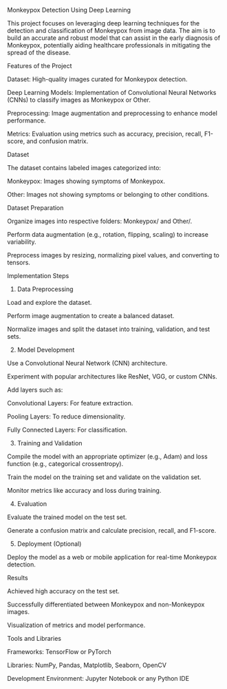Monkeypox Detection Using Deep Learning

This project focuses on leveraging deep learning techniques for the detection and classification of Monkeypox from image data. The aim is to build an accurate and robust model that can assist in the early diagnosis of Monkeypox, potentially aiding healthcare professionals in mitigating the spread of the disease.

Features of the Project

Dataset: High-quality images curated for Monkeypox detection.

Deep Learning Models: Implementation of Convolutional Neural Networks (CNNs) to classify images as Monkeypox or Other.

Preprocessing: Image augmentation and preprocessing to enhance model performance.

Metrics: Evaluation using metrics such as accuracy, precision, recall, F1-score, and confusion matrix.

Dataset

The dataset contains labeled images categorized into:

Monkeypox: Images showing symptoms of Monkeypox.

Other: Images not showing symptoms or belonging to other conditions.

Dataset Preparation

Organize images into respective folders: Monkeypox/ and Other/.

Perform data augmentation (e.g., rotation, flipping, scaling) to increase variability.

Preprocess images by resizing, normalizing pixel values, and converting to tensors.

Implementation Steps

1. Data Preprocessing

Load and explore the dataset.

Perform image augmentation to create a balanced dataset.

Normalize images and split the dataset into training, validation, and test sets.

2. Model Development

Use a Convolutional Neural Network (CNN) architecture.

Experiment with popular architectures like ResNet, VGG, or custom CNNs.

Add layers such as:

Convolutional Layers: For feature extraction.

Pooling Layers: To reduce dimensionality.

Fully Connected Layers: For classification.

3. Training and Validation

Compile the model with an appropriate optimizer (e.g., Adam) and loss function (e.g., categorical crossentropy).

Train the model on the training set and validate on the validation set.

Monitor metrics like accuracy and loss during training.

4. Evaluation

Evaluate the trained model on the test set.

Generate a confusion matrix and calculate precision, recall, and F1-score.

5. Deployment (Optional)

Deploy the model as a web or mobile application for real-time Monkeypox detection.

Results

Achieved high accuracy on the test set.

Successfully differentiated between Monkeypox and non-Monkeypox images.

Visualization of metrics and model performance.

Tools and Libraries

Frameworks: TensorFlow or PyTorch

Libraries: NumPy, Pandas, Matplotlib, Seaborn, OpenCV

Development Environment: Jupyter Notebook or any Python IDE
